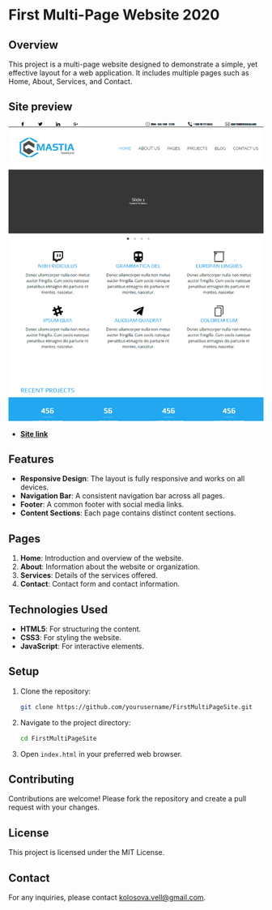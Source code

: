 # First Multi-Page Website 2020

## Overview
This project is a multi-page website designed to demonstrate a simple, yet effective layout for a web application. It includes multiple pages such as Home, About, Services, and Contact.

## Site preview 
![Image](img/preview.png)
- [**Site link**](https://zloygolub.github.io/FirstMultiPageSite/)

## Features
- **Responsive Design**: The layout is fully responsive and works on all devices.
- **Navigation Bar**: A consistent navigation bar across all pages.
- **Footer**: A common footer with social media links.
- **Content Sections**: Each page contains distinct content sections.

## Pages
1. **Home**: Introduction and overview of the website.
2. **About**: Information about the website or organization.
3. **Services**: Details of the services offered.
4. **Contact**: Contact form and contact information.

## Technologies Used
- **HTML5**: For structuring the content.
- **CSS3**: For styling the website.
- **JavaScript**: For interactive elements.

## Setup
1. Clone the repository:
    ```bash
    git clone https://github.com/yourusername/FirstMultiPageSite.git
    ```
2. Navigate to the project directory:
    ```bash
    cd FirstMultiPageSite
    ```
3. Open `index.html` in your preferred web browser.

## Contributing
Contributions are welcome! Please fork the repository and create a pull request with your changes.

## License
This project is licensed under the MIT License.

## Contact
For any inquiries, please contact [kolosova.vell@gmail.com](mailto:kolosova.vell@gmail.com).
